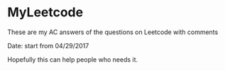 # MyLeetcode
These are my AC answers of the questions on Leetcode with comments

Date: start from 04/29/2017

Hopefully this can help people who needs it.
